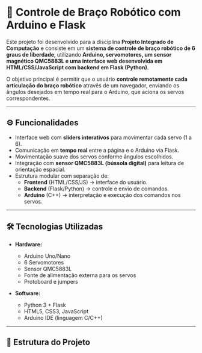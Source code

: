 # 🦾 Controle de Braço Robótico com Arduino e Flask

Este projeto foi desenvolvido para a disciplina **Projeto Integrado de Computação** e consiste em um **sistema de controle de braço robótico de 6 graus de liberdade**, utilizando **Arduino, servomotores, um sensor magnético QMC5883L e uma interface web desenvolvida em HTML/CSS/JavaScript com backend em Flask (Python)**.  

O objetivo principal é permitir que o usuário **controle remotamente cada articulação do braço robótico** através de um navegador, enviando os ângulos desejados em tempo real para o Arduino, que aciona os servos correspondentes.

---

## ⚙️ Funcionalidades

- Interface web com **sliders interativos** para movimentar cada servo (1 a 6).
- Comunicação em **tempo real** entre a página e o Arduino via Flask.
- Movimentação suave dos servos conforme ângulos escolhidos.
- Integração com **sensor QMC5883L (bússola digital)** para leitura de orientação espacial.
- Estrutura modular com separação de:
  - **Frontend** (HTML/CSS/JS) → interface do usuário.
  - **Backend** (Flask/Python) → controle e envio de comandos.
  - **Arduino** (C++) → interpretação e execução dos comandos nos servos.

---

## 🛠️ Tecnologias Utilizadas

- **Hardware:**
  - Arduino Uno/Nano
  - 6 Servomotores
  - Sensor QMC5883L
  - Fonte de alimentação externa para os servos
  - Protoboard e jumpers

- **Software:**
  - Python 3 + Flask
  - HTML5, CSS3, JavaScript
  - Arduino IDE (linguagem C/C++)

---

## 📂 Estrutura do Projeto

